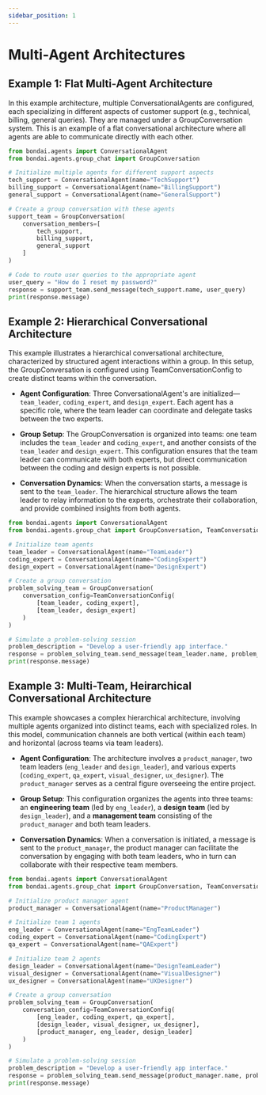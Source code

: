 ```yaml
---
sidebar_position: 1
---
```


# Multi-Agent Architectures

## Example 1: Flat Multi-Agent Architecture

In this example architecture, multiple ConversationalAgents are configured, each specializing in different aspects of customer support (e.g., technical, billing, general queries). They are managed under a GroupConversation system. This is an example of a flat conversational architecture where all agents are able to communicate directly with each other.

```python
from bondai.agents import ConversationalAgent
from bondai.agents.group_chat import GroupConversation

# Initialize multiple agents for different support aspects
tech_support = ConversationalAgent(name="TechSupport")
billing_support = ConversationalAgent(name="BillingSupport")
general_support = ConversationalAgent(name="GeneralSupport")

# Create a group conversation with these agents
support_team = GroupConversation(
    conversation_members=[
        tech_support, 
        billing_support, 
        general_support
    ]
)

# Code to route user queries to the appropriate agent
user_query = "How do I reset my password?"
response = support_team.send_message(tech_support.name, user_query)
print(response.message)
```

## Example 2: Hierarchical Conversational Architecture

This example illustrates a hierarchical conversational architecture, characterized by structured agent interactions within a group. In this setup, the GroupConversation is configured using TeamConversationConfig to create distinct teams within the conversation.

- **Agent Configuration**: Three ConversationalAgent's are initialized—`team_leader`, `coding_expert`, and `design_expert`. Each agent has a specific role, where the team leader can coordinate and delegate tasks between the two experts.

- **Group Setup**: The GroupConversation is organized into teams: one team includes the `team_leader` and `coding_expert`, and another consists of the `team_leader` and `design_expert`. This configuration ensures that the team leader can communicate with both experts, but direct communication between the coding and design experts is not possible.

- **Conversation Dynamics**: When the conversation starts, a message is sent to the `team_leader`. The hierarchical structure allows the team leader to relay information to the experts, orchestrate their collaboration, and provide combined insights from both agents.

```python
from bondai.agents import ConversationalAgent
from bondai.agents.group_chat import GroupConversation, TeamConversationConfig

# Initialize team agents
team_leader = ConversationalAgent(name="TeamLeader")
coding_expert = ConversationalAgent(name="CodingExpert")
design_expert = ConversationalAgent(name="DesignExpert")

# Create a group conversation
problem_solving_team = GroupConversation(
    conversation_config=TeamConversationConfig(
        [team_leader, coding_expert],
        [team_leader, design_expert]
    )
)

# Simulate a problem-solving session
problem_description = "Develop a user-friendly app interface."
response = problem_solving_team.send_message(team_leader.name, problem_description)
print(response.message)
```


## Example 3: Multi-Team, Heirarchical Conversational Architecture

This example showcases a complex hierarchical architecture, involving multiple agents organized into distinct teams, each with specialized roles. In this model, communication channels are both vertical (within each team) and horizontal (across teams via team leaders).

- **Agent Configuration**: The architecture involves a `product_manager`, two team leaders (`eng_leader` and `design_leader`), and various experts (`coding_expert`, `qa_expert`, `visual_designer`, `ux_designer`). The `product_manager` serves as a central figure overseeing the entire project.

- **Group Setup**: This configuration organizes the agents into three teams: an **engineering team** (led by `eng_leader`), a **design team** (led by `design_leader`), and a **management team** consisting of the `product_manager` and both team leaders.

- **Conversation Dynamics**: When a conversation is initiated, a message is sent to the `product_manager`, the product manager can facilitate the conversation by engaging with both team leaders, who in turn can collaborate with their respective team members.


```python
from bondai.agents import ConversationalAgent
from bondai.agents.group_chat import GroupConversation, TeamConversationConfig

# Initialize product manager agent
product_manager = ConversationalAgent(name="ProductManager")

# Initialize team 1 agents
eng_leader = ConversationalAgent(name="EngTeamLeader")
coding_expert = ConversationalAgent(name="CodingExpert")
qa_expert = ConversationalAgent(name="QAExpert")

# Initialize team 2 agents
design_leader = ConversationalAgent(name="DesignTeamLeader")
visual_designer = ConversationalAgent(name="VisualDesigner")
ux_designer = ConversationalAgent(name="UXDesigner")

# Create a group conversation
problem_solving_team = GroupConversation(
    conversation_config=TeamConversationConfig(
        [eng_leader, coding_expert, qa_expert],
        [design_leader, visual_designer, ux_designer],
        [product_manager, eng_leader, design_leader]
    )
)

# Simulate a problem-solving session
problem_description = "Develop a user-friendly app interface."
response = problem_solving_team.send_message(product_manager.name, problem_description)
print(response.message)
```